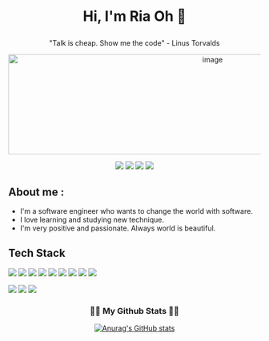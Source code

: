
# <p align="center">Hi, I'm Ria Oh 👋</p>
<p align="center">"Talk is cheap. Show me the code" - Linus Torvalds</p>

<p align="center"><img width="800" height="200" alt="image" src="https://user-images.githubusercontent.com/83909755/153589406-66bfe497-d54b-4aa6-ba39-30d884bfb49a.png"></p>
<p align="center">
<a href="https://lion284.tistory.com/" target="_blank"><img src="https://img.shields.io/badge/BLOG-0B0D0E?style=flat-square&logo=Storyblok&logoColor=FFFFFF"/></a>
<a href="https://lion284.tistory.com/" target="_blank"><img src="https://img.shields.io/badge/GMAIL-EA4335?style=flat-square&logo=Gmail&logoColor=FFFFFF"/></a>
<a href="https://www.linkedin.com/in/riaoh/" target="_blank"><img src="https://img.shields.io/badge/LINKEDIN-0A66C2?style=flat-square&logo=LinkedIn&logoColor=FFFFFF"/></a>
<a href="https://lion284.tistory.com/" target="_blank"><img src="https://img.shields.io/badge/DISCORD-5865F2?style=flat-square&logo=Discord&logoColor=FFFFFF"/></a>
</p>


## About me :
- I'm a software engineer who wants to change the world with software.
- I love learning and studying new technique.
- I'm very positive and passionate. Always world is beautiful.

  


<!--
**RiaOh/riaoh** is a ✨ _special_ ✨ repository because its `README.md` (this file) appears on your GitHub profile.

Here are some ideas to get you started:

- 🔭 I’m currently working on ...
- 🌱 I’m currently learning ...
- 👯 I’m looking to collaborate on ...
- 🤔 I’m looking for help with ...
- 💬 Ask me about ...
- 📫 How to reach me: ...
- 😄 Pronouns: ...
- ⚡ Fun fact: ...
-->


## Tech Stack
<a href="" target="_blank"><img src="https://img.shields.io/badge/HTML-E34F26?style=flat-square&logo=HTML5&logoColor=FFFFFF"/></a>
<a href="" target="_blank"><img src="https://img.shields.io/badge/CSS-1572B6?style=flat-square&logo=CSS3&logoColor=FFFFFF"/></a>
<a href="" target="_blank"><img src="https://img.shields.io/badge/JavaScript-F7DF1E?style=flat-square&logo=JavaScript&logoColor=FFFFFF"/></a>
<a href="" target="_blank"><img src="https://img.shields.io/badge/React-61DAFB?style=flat-square&logo=React&logoColor=FFFFFF"/></a>
<a href="" target="_blank"><img src="https://img.shields.io/badge/React Router-CA4245?style=flat-square&logo=React Router&logoColor=FFFFFF"/></a>
<a href="" target="_blank"><img src="https://img.shields.io/badge/Node.js-339933?style=flat-square&logo=Node.js&logoColor=FFFFFF"/></a>
<a href="" target="_blank"><img src="https://img.shields.io/badge/Nodemon-76D04B?style=flat-square&logo=Nodemon&logoColor=FFFFFF"/></a>
<a href="" target="_blank"><img src="https://img.shields.io/badge/VScode-007ACC?style=flat-square&logo=Visual Studio Code&logoColor=FFFFFF"/></a>
<a href="" target="_blank"><img src="https://img.shields.io/badge/MySQL-4479A1?style=flat-square&logo=MySQL&logoColor=FFFFFF"/></a>

<a href="" target="_blank"><img src="https://img.shields.io/badge/Sequelize-52B0E7?style=flat-square&logo=Sequelize&logoColor=FFFFFF"/></a>
<a href="" target="_blank"><img src="https://img.shields.io/badge/styled-components-DB7093?style=flat-square&logo=styled-components&logoColor=FFFFFF"/></a>
<a href="" target="_blank"><img src="https://img.shields.io/badge/notion-000000?style=flat-square&logo=Notion&logoColor=FFFFFF"/></a>



<h3 align="center">👩‍💻 My Github Stats 👩‍💻</h3>
<div align="center">

[![Anurag's GitHub stats](https://github-readme-stats.vercel.app/api?username=riaoh&hide_title=true&show_icons=true&include_all_commits=true&disable_animations=true&theme=onedark)](https://github.com/anuraghazra/github-readme-stats)
</div>
